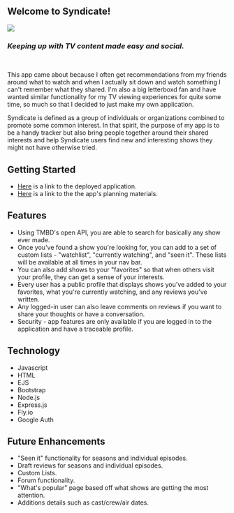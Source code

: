 ## Welcome to Syndicate!

<img src="https://farm66.staticflickr.com/65535/52638706376_3c8e5a2c43_m.jpg">

<br>

### <i>Keeping up with TV content made easy and social.</i>

<br>

This app came about because I often get recommendations from my friends around what to watch and when I actually sit down and watch something I can't remember what they shared. I'm also a big letterboxd fan and have wanted similar functionality for my TV viewing experiences for quite some time, so much so that I decided to just make my own application. 

Syndicate is defined as a group of individuals or organizations combined to promote some common interest. In that spirit, the purpose of my app is to be a handy tracker but also bring people together around their shared interests and help Syndicate users find new and interesting shows they might not have otherwise tried. 

## Getting Started

- <a href="https://syndicate.fly.dev/">Here</a> is a link to the deployed application. 
- <a href="https://trello.com/invite/b/qhCyupcs/ATTIe2bdd9cd2682d67a5dbc8a1dbda1659e051142BA/unit-2-project-syndicate-s8">Here</a> is a link to the the app's planning materials. 

## Features

- Using TMBD's open API, you are able to search for basically any show ever made. 
- Once you've found a show you're looking for, you can add to a set of custom lists - "watchlist", "currently watching", and "seen it". These lists will be available at all times in your nav bar. 
- You can also add shows to your "favorites" so that when others visit your profile, they can get a sense of your interests. 
- Every user has a public profile that displays shows you've added to your favorites, what you're currently watching, and any reviews you've written. 
 - Any logged-in user can also leave comments on reviews if you want to share your thoughts or have a conversation.
 - Security - app features are only available if you are logged in to the application and have a traceable profile. 

## Technology

 - Javascript
 - HTML
 - EJS
 - Bootstrap
 - Node.js
 - Express.js
 - Fly.io
 - Google Auth

## Future Enhancements

 - "Seen it" functionality for seasons and individual episodes. 
 - Draft reviews for seasons and individual episodes. 
 - Custom Lists.
 - Forum functionality. 
 - "What's popular" page based off what shows are getting the most attention.
 - Additions details such as cast/crew/air dates.  